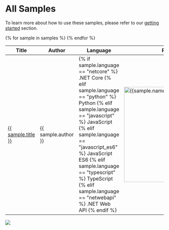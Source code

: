 # All Samples

To learn more about how to use these samples, please refer to our [getting started](../gettingstarted/index.md) section.

<table id="samplestable">
    <thead>
        <tr>
            <th>Title</th>
            <th>Author</th>
            <th>Language</th>
            <th>Preview</th>
        </tr>
    </thead>
<tbody>
    {% for sample in samples %}
    <tr>
        <td><a href="{{ sample.url }}" target="_blank" title="{{sample.summary}}">{{ sample.title }}</a></td>
        <td>{{ sample.author }}</td>
        <td>
        {% if sample.language == "netcore" %}
            .NET Core
        {% elif sample.language == "python" %}
            Python
        {% elif sample.language == "javascript" %}
            JavaScript
        {% elif sample.language == "javascript_es6" %}
            JavaScript ES6
        {% elif sample.language == "typescript" %}
            TypeScript
        {% elif sample.language == "netwebapi" %}
            .NET Web API
        {% endif %}
        </td>
        <td><div class="sample-img">
      <a class="sample-link"
        href="{{sample.url}}"
        title="{{sample.summary}}">
        <picture>
          <img src="../../img/thumbnails/{{ sample.name }}.png" width="302" alt="{{sample.name}}" data-fullsize="{{sample.thumbnail}}" data-orig="../../img/thumbnails/{{ sample.name }}.png"/>
        </picture>
      </a>
    </div></td>
    </tr>
    {% endfor %}
    </tbody>
</table>

<img src="https://telemetry.sharepointpnp.com/teams-dev-samples/docs/samples/all" />
